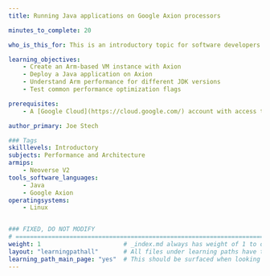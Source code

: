 ```yaml
---
title: Running Java applications on Google Axion processors

minutes_to_complete: 20

who_is_this_for: This is an introductory topic for software developers who want to learn how to run their Java-based applications on Arm-based Google Axion processors in Google Cloud. Most Java applications will run on Axion with no changes needed, but there are optimizations that can help improve application performance on Axion.

learning_objectives: 
    - Create an Arm-based VM instance with Axion
    - Deploy a Java application on Axion
    - Understand Arm performance for different JDK versions
    - Test common performance optimization flags

prerequisites:
    - A [Google Cloud](https://cloud.google.com/) account with access to Axion based instances(C4A).

author_primary: Joe Stech

### Tags
skilllevels: Introductory
subjects: Performance and Architecture
armips:
    - Neoverse V2
tools_software_languages:
    - Java
    - Google Axion
operatingsystems:
    - Linux


### FIXED, DO NOT MODIFY
# ================================================================================
weight: 1                       # _index.md always has weight of 1 to order correctly
layout: "learningpathall"       # All files under learning paths have this same wrapper
learning_path_main_page: "yes"  # This should be surfaced when looking for related content. Only set for _index.md of learning path content.
---
```

